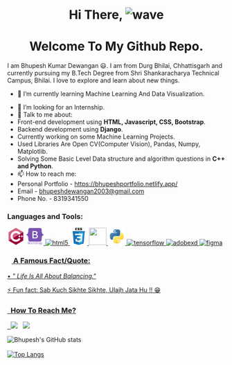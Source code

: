 <h1 align="center">Hi There, <img src="https://c.tenor.com/Wx9IEmZZXSoAAAAi/hi.gif" alt="wave" width 40 height=40/></h1> 
<h1 align="center">Welcome To My Github Repo.</h1>

<!-- <a href="https://www.linkedin.com/in/bhupesh-dewangan-7121851ba/" target="blank"><img align="center" src="https://raw.githubusercontent.com/rahuldkjain/github-profile-readme-generator/master/src/images/icons/Social/linked-in-alt.svg" alt="bhupesh-dew"  width="35" /></a>

[![](https://img.shields.io/badge/Gmail-D14836?style=for-the-badge&logo=gmail&logoColor=white)](mailto:bhupeshdewangan2003@gmail.com) -->

<!--
**BhupeshDewangan/BhupeshDewangan** is a ✨ _special_ ✨ repository because its `README.md` (this file) appears on your GitHub profile.

Here are some ideas to get you started:
-->
I am Bhupesh Kumar Dewangan 😃. I am from Durg Bhilai, Chhattisgarh and currently pursuing my B.Tech Degree from Shri Shankaracharya Technical Campus, Bhilai. I love to explore and learn about new things.

<!-- - 🔭 I’m currently working on ... -->
- 🌱 I’m currently learning Machine Learning And Data Visualization.
<!-- - 👯 I’m looking to collaborate on ... -->
- 🤔 I’m looking for an Internship.
- 💬 Talk to me about:
- Front-end development using **HTML, Javascript, CSS, Bootstrap**.
- Backend development using **Django**.
- Currently working on some Machine Learning Projects.
- Used Libraries Are Open CV(Computer Vision), Pandas, Numpy, Matplotlib.
- Solving Some Basic Level Data structure and algorithm questions in **C++ and Python**.
- 📫 How to reach me: 
- Personal Portfolio - https://bhupeshportfolio.netlify.app/
- Email - bhupeshdewangan2003@gmail.com
- Phone No. - 8319341550
<!-- - 😄 Pronouns: -->

<h3> Languages and Tools: </h3>

<img src="https://raw.githubusercontent.com/devicons/devicon/master/icons/cplusplus/cplusplus-original.svg" alt="cplusplus" width="40" height="40"/> <a href="https://getbootstrap.com" target="_blank" rel="noreferrer"> <img src="https://raw.githubusercontent.com/devicons/devicon/master/icons/bootstrap/bootstrap-plain-wordmark.svg" alt="bootstrap" width="40" height="40"/> </a> <a href="https://www.w3.org/html/" target="_blank" rel="noreferrer"> <img src="https://cdn.jsdelivr.net/gh/devicons/devicon/icons/html5/html5-plain-wordmark.svg" alt="html5" width="40" height="40"/> <a href="https://www.w3schools.com/css/" target="_blank" rel="noreferrer"> <img src="https://raw.githubusercontent.com/devicons/devicon/master/icons/css3/css3-original-wordmark.svg" alt="css3" width="40" height="40"/> </a> <a href="https://www.djangoproject.com/" target="_blank" rel="noreferrer"><img src="https://cdn.jsdelivr.net/gh/devicons/devicon/icons/django/django-plain.svg" width="40" height="40"/> <a href="https://www.python.org" target="_blank" rel="noreferrer"> <img src="https://raw.githubusercontent.com/devicons/devicon/master/icons/python/python-original.svg" alt="python" width="40" height="40"/> <a href="https://www.tensorflow.org" target="_blank" rel="noreferrer"> <img src="https://www.vectorlogo.zone/logos/tensorflow/tensorflow-icon.svg" alt="tensorflow" width="40" height="40"/> <img src="https://cdn.jsdelivr.net/gh/devicons/devicon/icons/xd/xd-plain.svg" alt="adobexd" width="40" height="40" />
<a href="https://www.figma.com/" target="_blank" rel="noreferrer"> <img src="https://cdn.jsdelivr.net/gh/devicons/devicon/icons/figma/figma-original.svg" alt = "figma" width="40" height="40"/>
          
          

### <img width="10vw" /> A Famous Fact/Quote:
<!-- <a href="https://github.com/marketplace/actions/quote-readme"> -->
<!--STARTS_HERE_QUOTE_README-->
• <i>" Life Is All About Balancing."  </i>
<!--ENDS_HERE_QUOTE_README-->
<!-- </a> -->

⚡ Fun fact: Sab Kuch Sikhte Sikhte, Ulajh Jata Hu !! 😁
  
          
 ### &nbsp; How To Reach Me?
&nbsp;&nbsp;[![](https://img.shields.io/badge/Gmail-D14836?style=for-the-badge&logo=gmail&logoColor=white)](mailto:bhupeshdewangan2003@gmail.com)
&nbsp;&nbsp;[![](https://img.shields.io/badge/LinkedIn-0077B5?style=for-the-badge&logo=linkedin&logoColor=white)](https://www.linkedin.com/in/bhupesh-dewangan-7121851ba/)


![Bhupesh's GitHub stats](https://github-readme-stats.vercel.app/api?username=BhupeshDewangan&show_icons=true&theme=nightowl)
 <br><br>
[![Top Langs](https://github-readme-stats.vercel.app/api/top-langs/?username=BhupeshDewangan&langs=8&theme=tokyonight)](https://github.com/BhupeshDewangan/github-readme-stats)
